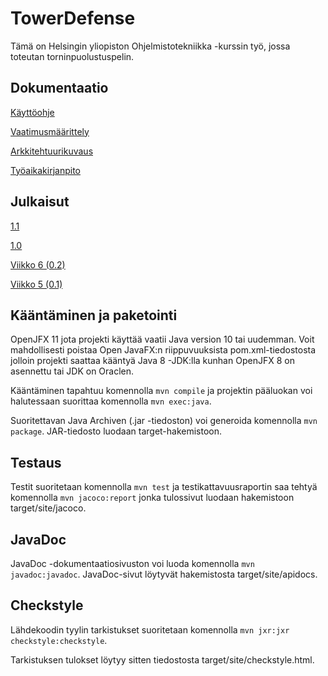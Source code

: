# TowerDefense

Tämä on Helsingin yliopiston Ohjelmistotekniikka -kurssin työ,
jossa toteutan torninpuolustuspelin.

## Dokumentaatio

[Käyttöohje](documentation/manual.md)

[Vaatimusmäärittely](documentation/requirements.md)

[Arkkitehtuurikuvaus](documentation/architecture.md)

[Työaikakirjanpito](documentation/work_journal.md)

## Julkaisut

[1.1](../../releases/tag/v1.1)

[1.0](../../releases/tag/v1.0)

[Viikko 6 \(0.2\)](../../releases/tag/v0.2)

[Viikko 5 \(0.1\)](../../releases/tag/v0.1)

## Kääntäminen ja paketointi

OpenJFX 11 jota projekti käyttää vaatii Java version 10 tai uudemman.
Voit mahdollisesti poistaa Open JavaFX:n riippuvuuksista pom.xml-tiedostosta
jolloin projekti saattaa kääntyä Java 8 -JDK:lla kunhan OpenJFX 8 on asennettu
tai JDK on Oraclen.

Kääntäminen tapahtuu komennolla `mvn compile` ja projektin pääluokan voi
halutessaan suorittaa komennolla `mvn exec:java`.

Suoritettavan Java Archiven (.jar -tiedoston) voi generoida komennolla
`mvn package`. JAR-tiedosto luodaan target-hakemistoon.

## Testaus

Testit suoritetaan komennolla `mvn test` ja testikattavuusraportin saa tehtyä
komennolla `mvn jacoco:report` jonka tulossivut luodaan hakemistoon
target/site/jacoco.

## JavaDoc

JavaDoc -dokumentaatiosivuston voi luoda komennolla `mvn javadoc:javadoc`.
JavaDoc-sivut löytyvät hakemistosta target/site/apidocs.

## Checkstyle

Lähdekoodin tyylin tarkistukset suoritetaan komennolla
`mvn jxr:jxr checkstyle:checkstyle`.

Tarkistuksen tulokset löytyy sitten tiedostosta target/site/checkstyle.html.
